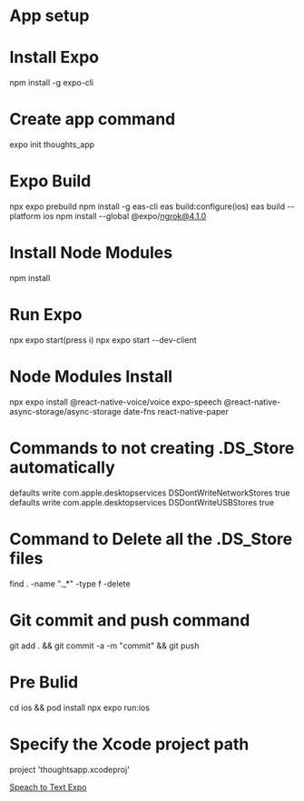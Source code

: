 
# App setup

# Install Expo
npm install -g expo-cli

# Create app command
expo init thoughts_app

# Expo Build
npx expo prebuild
npm install -g eas-cli
eas build:configure(ios)
eas build --platform ios
npm install --global @expo/ngrok@4.1.0

# Install Node Modules
npm install

# Run Expo
npx expo start(press i)
npx expo start --dev-client

# Node Modules Install
npx expo install @react-native-voice/voice expo-speech @react-native-async-storage/async-storage date-fns react-native-paper

# Commands to not creating .DS_Store automatically
defaults write com.apple.desktopservices DSDontWriteNetworkStores true
defaults write com.apple.desktopservices DSDontWriteUSBStores true

# Command to Delete all the .DS_Store files
find . -name "._*" -type f -delete

# Git commit and push command
git add . && git commit -a -m "commit" && git push

# Pre Bulid
cd ios && pod install
npx expo run:ios

# Specify the Xcode project path
project 'thoughtsapp.xcodeproj'

[Speach to Text Expo](https://github.com/jamsch/expo-speech-recognition)